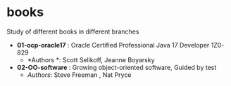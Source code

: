 # books

Study of different books in different branches


 - **01-ocp-oracle17** : Oracle Certified Professional Java 17 Developer 1Z0-829
    - *Authors *: Scott Selikoff, Jeanne Boyarsky 
 - **02-OO-software** : Growing object-oriented software, Guided by test
    - *Authors*: Steve Freeman , Nat Pryce